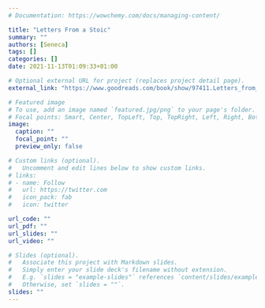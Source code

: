 ```yaml
---
# Documentation: https://wowchemy.com/docs/managing-content/

title: "Letters From a Stoic"
summary: ""
authors: [Seneca]
tags: []
categories: []
date: 2021-11-13T01:09:33+01:00

# Optional external URL for project (replaces project detail page).
external_link: "https://www.goodreads.com/book/show/97411.Letters_from_a_Stoic"

# Featured image
# To use, add an image named `featured.jpg/png` to your page's folder.
# Focal points: Smart, Center, TopLeft, Top, TopRight, Left, Right, BottomLeft, Bottom, BottomRight.
image:
  caption: ""
  focal_point: ""
  preview_only: false

# Custom links (optional).
#   Uncomment and edit lines below to show custom links.
# links:
# - name: Follow
#   url: https://twitter.com
#   icon_pack: fab
#   icon: twitter

url_code: ""
url_pdf: ""
url_slides: ""
url_video: ""

# Slides (optional).
#   Associate this project with Markdown slides.
#   Simply enter your slide deck's filename without extension.
#   E.g. `slides = "example-slides"` references `content/slides/example-slides.md`.
#   Otherwise, set `slides = ""`.
slides: ""
---
```

